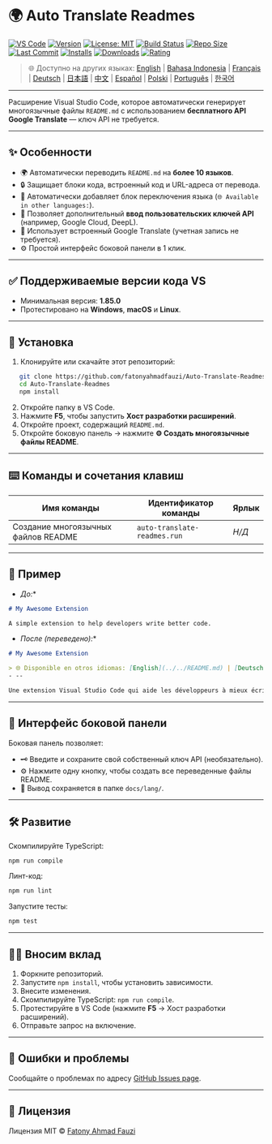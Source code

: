 # 🌍 Auto Translate Readmes

[![VS Code](https://img.shields.io/badge/VS%20Code-1.85.0+-blue.svg)](https://code.visualstudio.com/)
[![Version](https://img.shields.io/github/v/release/fatonyahmadfauzi/Auto-Translate-Readmes?color=blue.svg)](https://github.com/fatonyahmadfauzi/Auto-Translate-Readmes/releases)
[![License: MIT](https://img.shields.io/github/license/fatonyahmadfauzi/Auto-Translate-Readmes?color=green.svg)](LICENSE)
[![Build Status](https://github.com/fatonyahmadfauzi/Auto-Translate-Readmes/actions/workflows/main.yml/badge.svg)](https://github.com/fatonyahmadfauzi/Auto-Translate-Readmes/actions)
[![Repo Size](https://img.shields.io/github/repo-size/fatonyahmadfauzi/Auto-Translate-Readmes?color=yellow.svg)](https://github.com/fatonyahmadfauzi/Auto-Translate-Readmes)
[![Last Commit](https://img.shields.io/github/last-commit/fatonyahmadfauzi/Auto-Translate-Readmes?color=brightgreen.svg)](https://github.com/fatonyahmadfauzi/Auto-Translate-Readmes/commits/main)
[![Installs](https://vsmarketplacebadges.dev/installs-short/fatonyahmadfauzi.auto-translate-readmes.svg)](https://marketplace.visualstudio.com/items?itemName=fatonyahmadfauzi.auto-translate-readmes)
[![Downloads](https://vsmarketplacebadges.dev/downloads-short/fatonyahmadfauzi.auto-translate-readmes.svg)](https://marketplace.visualstudio.com/items?itemName=fatonyahmadfauzi.auto-translate-readmes)
[![Rating](https://vsmarketplacebadges.dev/rating-short/fatonyahmadfauzi.auto-translate-readmes.svg)](https://marketplace.visualstudio.com/items?itemName=fatonyahmadfauzi.auto-translate-readmes)

> 🌐 Доступно на других языках: [English](../../README.md) | [Bahasa Indonesia](README-ID.md) | [Français](README-FR.md) | [Deutsch](README-DE.md) | [日本語](README-JP.md) | [中文](README-ZH.md) | [Español](README-ES.md) | [Polski](README-PL.md) | [Português](README-PT.md) | [한국어](README-KO.md)

---

Расширение Visual Studio Code, которое автоматически генерирует многоязычные файлы `README.md` с использованием **бесплатного API Google Translate** — ключ API не требуется.
- --

## ✨ Особенности
- 🌍 Автоматически переводить `README.md` на **более 10 языков**.
- 🔒 Защищает блоки кода, встроенный код и URL-адреса от перевода.
- 💬 Автоматически добавляет блок переключения языка (`🌐 Available in other languages:`).
- 💾 Позволяет дополнительный **ввод пользовательских ключей API** (например, Google Cloud, DeepL).
- 🧠 Использует встроенный Google Translate (учетная запись не требуется).
- ⚙️ Простой интерфейс боковой панели в 1 клик.
- --

## ✅ Поддерживаемые версии кода VS
- Минимальная версия: **1.85.0**
- Протестировано на **Windows**, **macOS** и **Linux**.
- --

## 🧩 Установка

1. Клонируйте или скачайте этот репозиторий:
```bash
   git clone https://github.com/fatonyahmadfauzi/Auto-Translate-Readmes.git
   cd Auto-Translate-Readmes
   npm install
   ```
2. Откройте папку в VS Code.
3. Нажмите **F5**, чтобы запустить **Хост разработки расширений**.
4. Откройте проект, содержащий `README.md`.
5. Откройте боковую панель → нажмите **⚙️ Создать многоязычные файлы README**.
- --

## ⌨️ Команды и сочетания клавиш

|Имя команды |Идентификатор команды |Ярлык |
| ----------------------------- | ---------------------------- |-------- |
|Создание многоязычных файлов README |`auto-translate-readmes.run` |_Н/Д_ |
- --

## 🧠 Пример
- *До:**

```md
# My Awesome Extension

A simple extension to help developers write better code.
```
- *После (переведено):**

```md
# My Awesome Extension

> 🌐 Disponible en otros idiomas: [English](../../README.md) | [Deutsch](README-DE.md) | [Français](README-FR.md)
- --

Une extension Visual Studio Code qui aide les développeurs à mieux écrire du code.
```
- --

## 🧠 Интерфейс боковой панели

Боковая панель позволяет:
- 🗝️ Введите и сохраните свой собственный ключ API (необязательно).
- ⚙️ Нажмите одну кнопку, чтобы создать все переведенные файлы README.
- 📁 Вывод сохраняется в папке `docs/lang/`.
- --

## 🛠️ Развитие

Скомпилируйте TypeScript:

```bash
npm run compile
```

Линт-код:

```bash
npm run lint
```

Запустите тесты:

```bash
npm test
```
- --

## 🧑‍💻 Вносим вклад

1. Форкните репозиторий.
2. Запустите `npm install`, чтобы установить зависимости.
3. Внесите изменения.
4. Скомпилируйте TypeScript: `npm run compile`.
5. Протестируйте в VS Code (нажмите **F5** → Хост разработки расширений).
6. Отправьте запрос на включение.
- --

## 🐞 Ошибки и проблемы

Сообщайте о проблемах по адресу [GitHub Issues page](https://github.com/fatonyahmadfauzi/Auto-Translate-Readmes/issues).
- --

## 🧾 Лицензия

Лицензия MIT © [Fatony Ahmad Fauzi](../../LICENSE)
